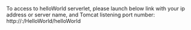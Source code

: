 To access to helloWorld serverlet, please launch below link with your ip address or server name, and Tomcat listening port number:
http://<ip address>:<port number>/HelloWorld/helloWorld

